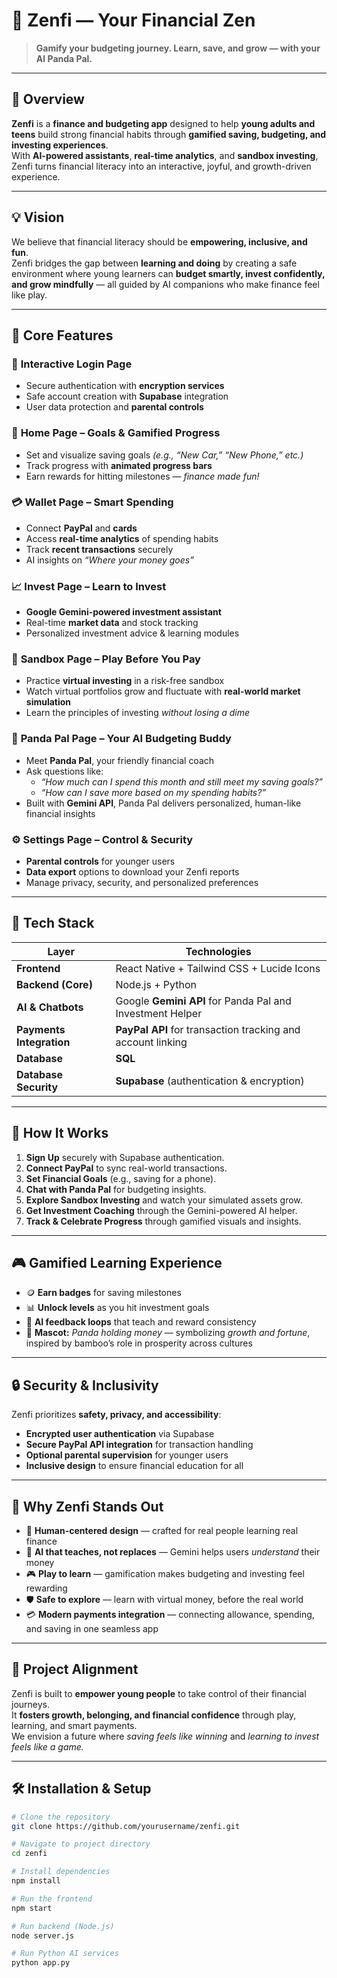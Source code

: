 # 🐼 **Zenfi** — Your Financial Zen  

> **Gamify your budgeting journey. Learn, save, and grow — with your AI Panda Pal.**

---

## 🌱 Overview

**Zenfi** is a **finance and budgeting app** designed to help **young adults and teens** build strong financial habits through **gamified saving, budgeting, and investing experiences**.  
With **AI-powered assistants**, **real-time analytics**, and **sandbox investing**, Zenfi turns financial literacy into an interactive, joyful, and growth-driven experience.

---

## 💡 Vision

We believe that financial literacy should be **empowering, inclusive, and fun**.  
Zenfi bridges the gap between **learning and doing** by creating a safe environment where young learners can **budget smartly, invest confidently, and grow mindfully** — all guided by AI companions who make finance feel like play.

---

## 🧠 Core Features

### 🔐 **Interactive Login Page**
- Secure authentication with **encryption services**
- Safe account creation with **Supabase** integration
- User data protection and **parental controls**

### 🏡 **Home Page – Goals & Gamified Progress**
- Set and visualize saving goals *(e.g., “New Car,” “New Phone,” etc.)*  
- Track progress with **animated progress bars**
- Earn rewards for hitting milestones — *finance made fun!*

### 💳 **Wallet Page – Smart Spending**
- Connect **PayPal** and **cards**
- Access **real-time analytics** of spending habits
- Track **recent transactions** securely  
- AI insights on *“Where your money goes”*

### 📈 **Invest Page – Learn to Invest**
- **Google Gemini-powered investment assistant**
- Real-time **market data** and stock tracking
- Personalized investment advice & learning modules

### 🧩 **Sandbox Page – Play Before You Pay**
- Practice **virtual investing** in a risk-free sandbox
- Watch virtual portfolios grow and fluctuate with **real-world market simulation**
- Learn the principles of investing *without losing a dime*

### 🐼 **Panda Pal Page – Your AI Budgeting Buddy**
- Meet **Panda Pal**, your friendly financial coach  
- Ask questions like:
  - *“How much can I spend this month and still meet my saving goals?”*
  - *“How can I save more based on my spending habits?”*  
- Built with **Gemini API**, Panda Pal delivers personalized, human-like financial insights

### ⚙️ **Settings Page – Control & Security**
- **Parental controls** for younger users  
- **Data export** options to download your Zenfi reports  
- Manage privacy, security, and personalized preferences

---

## 🧩 Tech Stack

| Layer | Technologies |
|-------|---------------|
| **Frontend** | React Native + Tailwind CSS + Lucide Icons |
| **Backend (Core)** | Node.js + Python |
| **AI & Chatbots** | Google **Gemini API** for Panda Pal and Investment Helper |
| **Payments Integration** | **PayPal API** for transaction tracking and account linking |
| **Database** | **SQL** |
| **Database Security** | **Supabase** (authentication & encryption) |

---

## 💬 How It Works

1. **Sign Up** securely with Supabase authentication.  
2. **Connect PayPal** to sync real-world transactions.  
3. **Set Financial Goals** (e.g., saving for a phone).  
4. **Chat with Panda Pal** for budgeting insights.  
5. **Explore Sandbox Investing** and watch your simulated assets grow.  
6. **Get Investment Coaching** through the Gemini-powered AI helper.  
7. **Track & Celebrate Progress** through gamified visuals and insights.

---

## 🎮 Gamified Learning Experience

- 🪙 **Earn badges** for saving milestones  
- 📊 **Unlock levels** as you hit investment goals  
- 💬 **AI feedback loops** that teach and reward consistency  
- 🐼 **Mascot:** *Panda holding money* — symbolizing *growth and fortune*, inspired by bamboo’s role in prosperity across cultures  

---

## 🔒 Security & Inclusivity

Zenfi prioritizes **safety, privacy, and accessibility**:
- **Encrypted user authentication** via Supabase  
- **Secure PayPal API integration** for transaction handling  
- **Optional parental supervision** for younger users  
- **Inclusive design** to ensure financial education for all

---

## 🚀 Why Zenfi Stands Out

- 🧘 **Human-centered design** — crafted for real people learning real finance  
- 💬 **AI that teaches, not replaces** — Gemini helps users *understand* their money  
- 🎮 **Play to learn** — gamification makes budgeting and investing feel rewarding  
- 🛡️ **Safe to explore** — learn with virtual money, before the real world  
- 💳 **Modern payments integration** — connecting allowance, spending, and saving in one seamless app

---

## 🧭 Project Alignment

Zenfi is built to **empower young people** to take control of their financial journeys.  
It **fosters growth, belonging, and financial confidence** through play, learning, and smart payments.  
We envision a future where *saving feels like winning* and *learning to invest feels like a game.*

---

## 🛠️ Installation & Setup

```bash
# Clone the repository
git clone https://github.com/yourusername/zenfi.git

# Navigate to project directory
cd zenfi

# Install dependencies
npm install

# Run the frontend
npm start

# Run backend (Node.js)
node server.js

# Run Python AI services
python app.py
